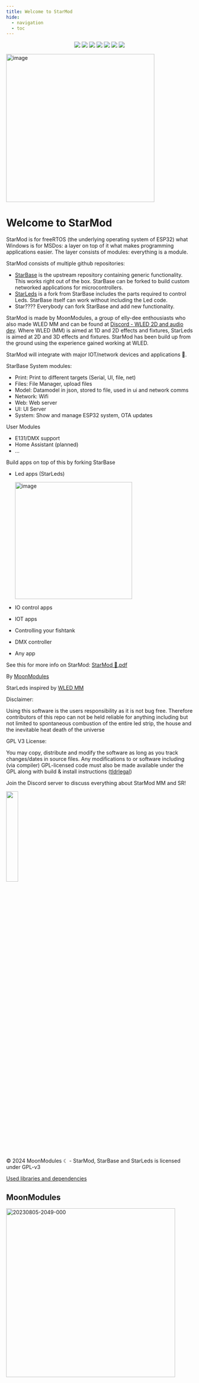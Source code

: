 ```yaml
---
title: Welcome to StarMod
hide:
  - navigation
  - toc
---
```


<p align="center">
  <a href="https://github.com/ewowi/StarBase/releases"><img src="https://img.shields.io/github/release/ewowi/StarBase.svg?style=flat-square"></a>
  <a href="https://raw.githubusercontent.com/ewowi/StarBase/main/LICENSE"><img src="https://img.shields.io/github/license/ewowi/StarBase?color=blue&style=flat-square"></a>
  <a href="https://starmod.discourse.group"><img src="https://img.shields.io/discourse/topics?colorB=blue&label=forum&server=https%3A%2F%2FStarMod.discourse.group%2F&style=flat-square"></a>
  <a href="https://discord.gg/TC8NSUSCdV"><img src="https://img.shields.io/discord/700041398778331156.svg?colorB=blue&label=discord&style=flat-square"></a>
  <a href="https://github.com/ewowi/StarBase"><img src="https://img.shields.io/badge/source-github-blue.svg?style=flat-square"></a>
  <a href="https://github.com/ewowi/StarBase-App"><img src="https://img.shields.io/badge/app-StarMod-blue.svg?style=flat-square"></a>
  <a href="https://gitpod.io/#https://github.com/ewowi/StarBase"><img src="https://img.shields.io/badge/Gitpod-ready--to--code-blue?style=flat-square&logo=gitpod"></a>
</p>

<img width="400" alt="image" src="https://github.com/ewowi/StarBase/assets/138451817/e29cfed8-59b2-4abb-82e4-c26bbec4cde2">

# Welcome to StarMod

StarMod is for freeRTOS (the underlying operating system of ESP32) what Windows is for MSDos: a layer on top of it what makes programming applications easier. The layer consists of modules: everything is a module.

StarMod consists of multiple github repositories:

* [StarBase](https://github.com/ewowi/StarBase) is the upstream repository containing generic functionality. This works right out of the box. StarBase can be forked to build custom networked applications for microcontrollers.
* [StarLeds](https://github.com/MoonModules/StarLeds) is a fork from StarBase includes the parts required to control Leds. StarBase itself can work without including the Led code.
* Star???? Everybody can fork StarBase and add new functionality. 

StarMod is made by MoonModules, a group of elly-dee enthousiasts who also made WLED MM and can be found at [Discord - WLED 2D and audio dev](https://discord.gg/TC8NSUSCdV). Where WLED (MM) is aimed at 1D and 2D effects and fixtures, StarLeds is aimed at 2D and 3D effects and fixtures. StarMod has been build up from the ground using the experience gained working at WLED.

StarMod will integrate with major IOT/network devices and applications 🚧.

StarBase System modules:

* Print: Print to different targets (Serial, UI, file, net)
* Files: File Manager, upload files
* Model: Datamodel in json, stored to file, used in ui and network comms
* Network: Wifi 
* Web: Web server
* UI: UI Server
* System: Show and manage ESP32 system, OTA updates

User Modules

* E131/DMX support
* Home Assistant (planned)
* ...

Build apps on top of this by forking StarBase

* Led apps (StarLeds)

  <img width="316" alt="image" src="https://github.com/ewowi/StarDocs/assets/138451817/d48679eb-efbe-4133-b43d-e3f33587530a">

* IO control apps
* IOT apps 
* Controlling your fishtank
* DMX controller
* Any app

See this for more info on StarMod:
[StarMod 💫.pdf](https://github.com/ewowi/StarDocs/files/14837446/Starmod.pdf)

By [MoonModules](https://github.com/MoonModules)

StarLeds inspired by [WLED MM](https://github.com/MoonModules/WLED)

Disclaimer:

Using this software is the users responsibility as it is not bug free. Therefore contributors of this repo can not be held reliable for anything including but not limited to spontaneous combustion of the entire led strip, the house and the inevitable heat death of the universe

GPL V3 License:

You may copy, distribute and modify the software as long as you track changes/dates in source files. Any modifications to or software including (via compiler) GPL-licensed code must also be made available under the GPL along with build & install instructions ([tldrlegal](https://www.tldrlegal.com/license/gnu-general-public-license-v3-gpl-3))

Join the Discord server to discuss everything about StarMod MM and SR!

<a href="https://discord.gg/TC8NSUSCdV"><img src="https://discordapp.com/api/guilds/700041398778331156/widget.png?style=banner2" width="25%"></a>

© 2024 MoonModules ☾ - StarMod, StarBase and StarLeds is licensed under GPL-v3

[Used libraries and dependencies](https://ewowi.github.io/StarDocs/about/contributors/#used-libraries-and-dependencies)

## MoonModules
<img width="456" alt="20230805-2049-000" src="https://github.com/ewowi/StarDocs/assets/1737159/6e0dd13d-1e1a-4956-98ae-6d1a22b70562">

